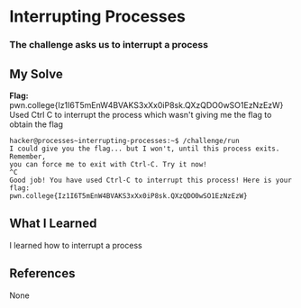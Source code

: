# Interrupting Processes
### The challenge asks us to interrupt a process


## My Solve
**Flag:** pwn.college{Iz1I6T5mEnW4BVAKS3xXx0iP8sk.QXzQDO0wSO1EzNzEzW}
Used Ctrl C to interrupt the process which wasn't giving me the flag
to obtain the flag


```
hacker@processes~interrupting-processes:~$ /challenge/run
I could give you the flag... but I won't, until this process exits. Remember,
you can force me to exit with Ctrl-C. Try it now!
^C
Good job! You have used Ctrl-C to interrupt this process! Here is your flag:
pwn.college{Iz1I6T5mEnW4BVAKS3xXx0iP8sk.QXzQDO0wSO1EzNzEzW}
```

## What I Learned
I learned how to interrupt a process

## References
None